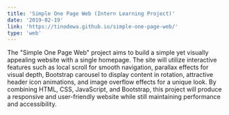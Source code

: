 ```yaml
---
title: 'Simple One Page Web (Intern Learning Project)'
date: '2019-02-19'
link: 'https://tinodewa.github.io/simple-one-page-web/'
type: 'web'
---
```


The "Simple One Page Web" project aims to build a simple yet visually appealing website with a single homepage. The site will utilize interactive features such as local scroll for smooth navigation, parallax effects for visual depth, Bootstrap carousel to display content in rotation, attractive header icon animations, and image overflow effects for a unique look. By combining HTML, CSS, JavaScript, and Bootstrap, this project will produce a responsive and user-friendly website while still maintaining performance and accessibility.